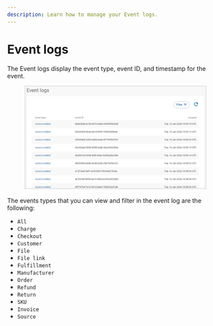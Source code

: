 ```yaml
---
description: Learn how to manage your Event logs.
---
```


# Event logs

The Event logs display the event type, event ID, and timestamp for the event.

<figure><img src="../../../../.gitbook/assets/image (196).png" alt=""><figcaption></figcaption></figure>

The events types that you can view and filter in the event log are the following:

* `All`
* `Charge`
* `Checkout`
* `Customer`
* `File`
* `File link`
* `Fulfillment`
* `Manufacturer`
* `Order`
* `Refund`
* `Return`
* `SKU`
* `Invoice`
* `Source`
